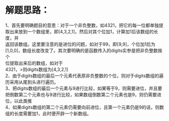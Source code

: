 解题思路：
===
1、首先要明确题目的意思：对于一个非负整数，如4321，把它的每一位都单独提取出来放到一个数组里，即[4,3,2,1]，然后对其个位加1，计算加1后该数组的长度，并<br>返回该数组。这里要注意的是进位的问题，如对于99，即[9,9]，个位加1后为[1,0,0]，数组长度改变了。其次要明确的是函数传入的digits实参是把非负整数挨个<br>位提取出来后的数组，如对于<br>4321，>则digits数组为[4,3,2,1]<br>
2、由于digits数组的最后一个元素代表原非负整数的个位，则对于digits数组的遍历采用从尾到头进行遍历。<br>
3、把digits数组的最后一个元素与9进行比较，如果等于9，则需要进位，并且要把倒数第二个元素也与9进行比较，如果数组倒数第二个元素也是9，则仍需要进位，以此类推<br>
4、如果digits数组的第二个元素仍需要向前进位，且第一个元素仍是9的话，则数组的长度需要加1，此时便开辟一个新数组。
